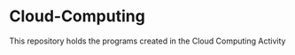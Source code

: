 Cloud-Computing
===============

This repository holds the programs created in the Cloud Computing Activity

